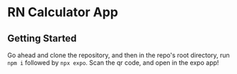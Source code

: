 # RN Calculator App

## Getting Started
Go ahead and clone the repository, and then in the repo's root directory, run `npm i` followed by `npx expo`. Scan the qr code, and open in the expo app!
